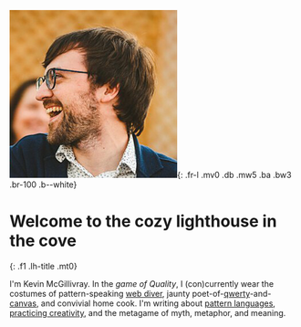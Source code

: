 ![Kevin McGillivray](/img/kevin-alt-4.jpg){: .fr-l .mv0 .db .mw5 .ba .bw3 .br-100 .b--white}

# Welcome to the cozy lighthouse in the cove
{: .f1 .lh-title .mt0}

I'm Kevin McGillivray. In the _game of Quality_, I (con)currently wear the costumes of pattern-speaking [web diver](/code), jaunty poet-of-[qwerty](/writing)-and-[canvas](/sketchbook), and convivial home cook. I'm writing about [pattern languages](https://kmcgillivray.github.io/a-web-pattern-language/), [practicing creativity](https://practicingcreativity.kevinmcgillivray.net/), and the metagame of myth, metaphor, and meaning.
